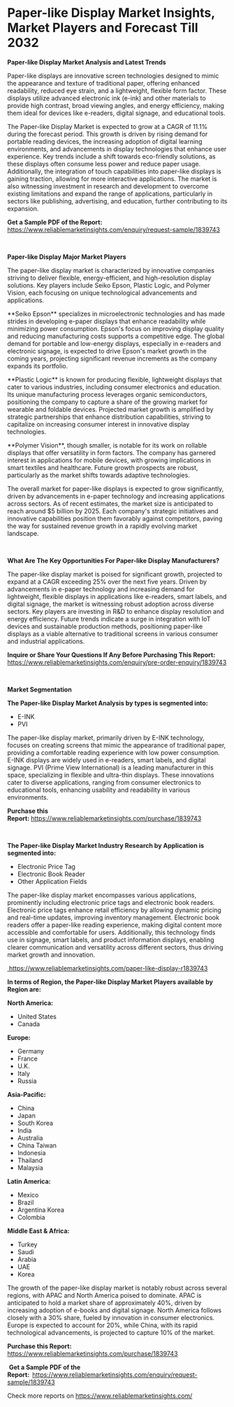 <p><h1>Paper-like Display Market Insights, Market Players and Forecast Till 2032</h1></p><p><strong>Paper-like Display Market Analysis and Latest Trends</strong></p>
<p><p>Paper-like displays are innovative screen technologies designed to mimic the appearance and texture of traditional paper, offering enhanced readability, reduced eye strain, and a lightweight, flexible form factor. These displays utilize advanced electronic ink (e-ink) and other materials to provide high contrast, broad viewing angles, and energy efficiency, making them ideal for devices like e-readers, digital signage, and educational tools.</p><p>The Paper-like Display Market is expected to grow at a CAGR of 11.1% during the forecast period. This growth is driven by rising demand for portable reading devices, the increasing adoption of digital learning environments, and advancements in display technologies that enhance user experience. Key trends include a shift towards eco-friendly solutions, as these displays often consume less power and reduce paper usage. Additionally, the integration of touch capabilities into paper-like displays is gaining traction, allowing for more interactive applications. The market is also witnessing investment in research and development to overcome existing limitations and expand the range of applications, particularly in sectors like publishing, advertising, and education, further contributing to its expansion.</p></p>
<p><strong>Get a Sample PDF of the Report:&nbsp;</strong> <a href="https://www.reliablemarketinsights.com/enquiry/request-sample/1839743?utm_campaign=3583&utm_medium=2&utm_source=Github&utm_content=ia&utm_term=06042025&utm_id=paper-like-display">https://www.reliablemarketinsights.com/enquiry/request-sample/1839743</a></p>
<p>&nbsp;</p>
<p><strong>Paper-like Display Major Market Players</strong></p>
<p><p>The paper-like display market is characterized by innovative companies striving to deliver flexible, energy-efficient, and high-resolution display solutions. Key players include Seiko Epson, Plastic Logic, and Polymer Vision, each focusing on unique technological advancements and applications.</p><p>**Seiko Epson** specializes in microelectronic technologies and has made strides in developing e-paper displays that enhance readability while minimizing power consumption. Epson's focus on improving display quality and reducing manufacturing costs supports a competitive edge. The global demand for portable and low-energy displays, especially in e-readers and electronic signage, is expected to drive Epson's market growth in the coming years, projecting significant revenue increments as the company expands its portfolio.</p><p>**Plastic Logic** is known for producing flexible, lightweight displays that cater to various industries, including consumer electronics and education. Its unique manufacturing process leverages organic semiconductors, positioning the company to capture a share of the growing market for wearable and foldable devices. Projected market growth is amplified by strategic partnerships that enhance distribution capabilities, striving to capitalize on increasing consumer interest in innovative display technologies.</p><p>**Polymer Vision**, though smaller, is notable for its work on rollable displays that offer versatility in form factors. The company has garnered interest in applications for mobile devices, with growing implications in smart textiles and healthcare. Future growth prospects are robust, particularly as the market shifts towards adaptive technologies.</p><p>The overall market for paper-like displays is expected to grow significantly, driven by advancements in e-paper technology and increasing applications across sectors. As of recent estimates, the market size is anticipated to reach around $5 billion by 2025. Each company's strategic initiatives and innovative capabilities position them favorably against competitors, paving the way for sustained revenue growth in a rapidly evolving market landscape.</p></p>
<p>&nbsp;</p>
<p><strong>What Are The Key Opportunities For Paper-like Display Manufacturers?</strong></p>
<p><p>The paper-like display market is poised for significant growth, projected to expand at a CAGR exceeding 25% over the next five years. Driven by advancements in e-paper technology and increasing demand for lightweight, flexible displays in applications like e-readers, smart labels, and digital signage, the market is witnessing robust adoption across diverse sectors. Key players are investing in R&D to enhance display resolution and energy efficiency. Future trends indicate a surge in integration with IoT devices and sustainable production methods, positioning paper-like displays as a viable alternative to traditional screens in various consumer and industrial applications.</p></p>
<p><strong>Inquire or Share Your Questions If Any Before Purchasing This Report:</strong> <a href="https://www.reliablemarketinsights.com/enquiry/pre-order-enquiry/1839743?utm_campaign=3583&utm_medium=2&utm_source=Github&utm_content=ia&utm_term=06042025&utm_id=paper-like-display">https://www.reliablemarketinsights.com/enquiry/pre-order-enquiry/1839743</a></p>
<p>&nbsp;</p>
<p><strong>Market Segmentation</strong></p>
<p><strong>The Paper-like Display Market Analysis by types is segmented into:</strong></p>
<p><ul><li>E-INK</li><li>PVI</li></ul></p>
<p><p>The paper-like display market, primarily driven by E-INK technology, focuses on creating screens that mimic the appearance of traditional paper, providing a comfortable reading experience with low power consumption. E-INK displays are widely used in e-readers, smart labels, and digital signage. PVI (Prime View International) is a leading manufacturer in this space, specializing in flexible and ultra-thin displays. These innovations cater to diverse applications, ranging from consumer electronics to educational tools, enhancing usability and readability in various environments.</p></p>
<p><strong>Purchase this Report:&nbsp;</strong><a href="https://www.reliablemarketinsights.com/purchase/1839743?utm_campaign=3583&utm_medium=2&utm_source=Github&utm_content=ia&utm_term=06042025&utm_id=paper-like-display">https://www.reliablemarketinsights.com/purchase/1839743</a></p>
<p>&nbsp;</p>
<p><strong>The Paper-like Display Market Industry Research by Application is segmented into:</strong></p>
<p><ul><li>Electronic Price Tag</li><li>Electronic Book Reader</li><li>Other Application Fields</li></ul></p>
<p><p>The paper-like display market encompasses various applications, prominently including electronic price tags and electronic book readers. Electronic price tags enhance retail efficiency by allowing dynamic pricing and real-time updates, improving inventory management. Electronic book readers offer a paper-like reading experience, making digital content more accessible and comfortable for users. Additionally, this technology finds use in signage, smart labels, and product information displays, enabling clearer communication and versatility across different sectors, thus driving market growth and innovation.</p></p>
<p><a href="https://www.reliablemarketinsights.com/paper-like-display-r1839743?utm_campaign=3583&utm_medium=2&utm_source=Github&utm_content=ia&utm_term=06042025&utm_id=paper-like-display">&nbsp;https://www.reliablemarketinsights.com/paper-like-display-r1839743</a></p>
<p><strong>In terms of Region, the Paper-like Display Market Players available by Region are:</strong></p>
<p>
    <p> <strong> North America: </strong>
        <ul>
            <li>United States</li>
            <li>Canada</li>
        </ul>
        </p> 
    <p> <strong> Europe: </strong>
        <ul>
            <li>Germany</li>
            <li>France</li>
            <li>U.K.</li>
            <li>Italy</li>
            <li>Russia</li>
        </ul>
        </p> 
    <p> <strong> Asia-Pacific: </strong>
        <ul>
            <li>China</li>
            <li>Japan</li>
            <li>South Korea</li>
            <li>India</li>
            <li>Australia</li>
            <li>China Taiwan</li>
            <li>Indonesia</li>
            <li>Thailand</li>
            <li>Malaysia</li>
        </ul>
        </p> 
    <p> <strong> Latin America: </strong>
        <ul>
            <li>Mexico</li>
            <li>Brazil</li>
            <li>Argentina Korea</li>
            <li>Colombia</li>
        </ul>
        </p> 
    <p> <strong> Middle East & Africa: </strong>
        <ul>
            <li>Turkey</li>
            <li>Saudi</li>
            <li>Arabia</li>
            <li>UAE</li>
            <li>Korea</li>
        </ul>
    </p>
    </p>
<p><p>The growth of the paper-like display market is notably robust across several regions, with APAC and North America poised to dominate. APAC is anticipated to hold a market share of approximately 40%, driven by increasing adoption of e-books and digital signage. North America follows closely with a 30% share, fueled by innovation in consumer electronics. Europe is expected to account for 20%, while China, with its rapid technological advancements, is projected to capture 10% of the market.</p></p>
<p><strong>Purchase this Report: </strong><a href="https://www.reliablemarketinsights.com/purchase/1839743?utm_campaign=3583&utm_medium=2&utm_source=Github&utm_content=ia&utm_term=06042025&utm_id=paper-like-display">https://www.reliablemarketinsights.com/purchase/1839743</a></p>
<p>&nbsp;<strong>Get a Sample PDF of the Report:&nbsp;&nbsp;</strong><a href="https://www.reliablemarketinsights.com/enquiry/request-sample/1839743?utm_campaign=3583&utm_medium=2&utm_source=Github&utm_content=ia&utm_term=06042025&utm_id=paper-like-display">https://www.reliablemarketinsights.com/enquiry/request-sample/1839743</a></p>
<p><strong></strong></p>
<p>Check more reports on <a href="https://www.reliablemarketinsights.com/?utm_campaign=3583&utm_medium=2&utm_source=Github&utm_content=ia&utm_term=06042025&utm_id=paper-like-display">https://www.reliablemarketinsights.com/</a></p>